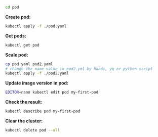 ```bash
cd pod
```

**Create pod:**

```bash
kubectl apply -f ./pod.yaml
```

**Get pods:**

```bash
kubectl get pod
```

**Scale pod:**

```bash
cp pod.yaml pod2.yaml
# change the name value in pod2.yml by hands, yq or python script
kubectl apply -f ./pod2.yaml
```

**Update image version in pod:**

```bash
EDITOR=nano kubectl edit pod my-first-pod
```

**Check the result:**

```bash
kubectl describe pod my-first-pod
```

**Clear the cluster:**
```bash
kubectl delete pod --all
```